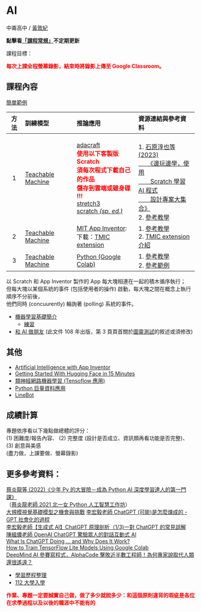 # AI  

中崙高中 / [黃敦紀](https://nandemoi.github.io/cvs/cv)  

**點擊看[「課程常規」](https://nandemoi.github.io/zl111/rules)不定期更新**

課程目標：

<b><span style="color:red">每次上課全程螢幕錄影，結束時將錄影上傳至 Google Classroom。</span></b>

<!--span style="color:red">請注意課程已根據上學期觀察到的一些問題調整，評量方式也是。請同學毋須詢問上學期對開班級的同學上課經驗，因為會有顯著的不同。</span-->

<!--[上課地點](https://nandemoi.github.io/zl111/schedule.pdf)，-->

<!--規劃全學期 BYOD (自帶電腦)，每次上課前一天請確保電池蓄電充足。如有問題請第一週上課提出。  
**<span style="color:red">需要滑鼠</span>**，最好用筆電或 Chromebook，如果用 iPad 請準備藍芽滑鼠。-->  
  
## 課程內容

[簡單範例](https://www.chipwaygo.com/rps_wizard/)

|方法|訓練模型|推論應用|資源連結與參考資料|
|:-:|:--|:--|:--|
|1|[Teachable Machine](https://teachablemachine.withgoogle.com/train)|[adacraft](https://www.adacraft.org)<br><b><span style="color:red">使用以下客製版 Scratch<br>須每次程式下載自己的作品<br>儲存到雲端或雖身碟 !!!</span></b><br>[stretch3](https://stretch3.github.io)<br>[scratch *(sp. ed.)*](https://playground.raise.mit.edu/create/)|<br>1. [石原淳也等 (2023)<br>&ensp;&ensp;&ensp;《邊玩邊學，使用<br>&ensp;&ensp;&ensp;&ensp;Scratch 學習 AI 程式<br>&ensp;&ensp;&ensp;&ensp;設計專案大集合》](https://www.books.com.tw/products/0010957408)<br>2. [參考教學](https://www.youtube.com/watch?v=A7TXRVR5Of0)|
|2|[Teachable Machine](https://teachablemachine.withgoogle.com/train)<br>|[MIT App Inventor](https://appinventor.mit.edu/):<br>下載：[TMIC extension](https://codigos.ufsc.br/gqs/tmic/-/blob/master/dist/br.ufsc.gqs.teachablemachineimageclassifier.aix)|1. [參考教學](https://www.youtube.com/watch?v=bY71HR8gK9s)<br>2. [TMIC extension 介紹](https://community.appinventor.mit.edu/t/tmic-app-inventor-extension-for-the-deployment-of-image-classification-models-exported-from-teachable-machine/64411)|
|3|[Teachable Machine](https://teachablemachine.withgoogle.com/train)|[Python (Google Colab)](https://colab.research.google.com/?hl=zh-tw)|1. [參考教學](https://youtu.be/dPy4GRpHshk?t=874)<br>2. [參考範例](https://steam.oxxostudio.tw/category/python/ai/ai-teachable-machine.html#a3)|  

以 Scratch 和 App Inventor 製作的 App 每大塊相連在一起的積木循序執行；  
但每大塊以某個系統的事件 (包括使用者的操作) 啟動，每大塊之間在概念上執行順序不分前後，  
他們同時 (concuurently) 輪詢著 (polling) 系統的事件。

* [機器學習基礎簡介](https://nandemoi.github.io/zl111/ml.pdf)
  * [練習](https://nandemoi.github.io/zl111/99q.pdf)
* [和 AI 做朋友](https://nandemoi.github.io/zl111/ai_friend.pdf) (此文件 108 年出版，第 3 頁頁首關於[圖靈測試](https://www.techradar.com/opinion/chatgpt-has-passed-the-turing-test-and-if-youre-freaked-out-youre-not-alone)的敘述或須修改)

## 其他

* [Artificial Intelligence with App Inventor](https://www.youtube.com/playlist?list=PLGJQenY714f1nDxdYi3FgrbKmIFjt78AD)  
* [Getting Started With Hugging Face in 15 Minutes](https://www.youtube.com/watch?v=QEaBAZQCtwE&t=290s)  
* [類神經網路機器學習 (Tensoflow 應用)](https://nandemoi.github.io/zl111/nn.pdf)  
* [Python 巨量資料應用](https://nandemoi.github.io/zl111/Python_BigData.pdf)  
* [LineBot](https://nandemoi.github.io/zl111/LineBot.pdf)  

## 成績計算  

專題依序看以下幾點做總體的評分：  
(1) 困難度/報告內容、
(2) 完整度 (設計是否成立、資訊類再看功能是否完整)、
(3) 創意與美感  
(盡力做，上課要做、螢幕錄影)

## 更多參考資料：
[蔡炎龍等 (2022)《少年 Py 的大冒險－成為 Python AI 深度學習達人的第一門課》](https://www.books.com.tw/products/0010936350?sloc=main)  
（[蔡炎龍老師 2021 北一女 Python 人工智慧工作坊](https://youtube.com/playlist?list=PLpltJwWB6egIKy68TSew5cbKamQdjccEE)）  
[大規模視覺基礎模型之機會與挑戰](https://www.youtube.com/watch?v=sRyBsFjyNpE)
[李宏毅老師 ChatGPT (可能)是怎麼煉成的 - GPT 社會化的過程](https://youtu.be/e0aKI2GGZNg)  
[李宏毅老師【生成式 AI】ChatGPT 原理剖析（1/3)一對 ChatGPT 的常見誤解](https://youtu.be/yiY4nPOzJEg)  
[陳縕儂老師 OpenAI ChatGPT 驚驗眾人的對話互動式 AI](https://youtu.be/TnGPmlONfI8)  
[What Is ChatGPT Doing … and Why Does It Work?](https://writings.stephenwolfram.com/2023/02/what-is-chatgpt-doing-and-why-does-it-work/?fbclid=IwAR0bHScxV7fTytaoUCM_c14ApnAsNG-pxv9YiAMJWfC8Ky3kO9wb-GNvSAI)  
[How to Train TensorFlow Lite Models Using Google Colab](https://www.youtube.com/watch?v=XZ7FYAMCc4M)  
[DeepMind AI 參賽寫程式，AlphaCode 擊敗近半數工程師！為何專家說取代人類還很遙遠？](https://www.bnext.com.tw/article/67613/deepmind-alphacode)

* [學習歷程整理](https://nandemoi.github.io/zl111/cv_prep.pdf) 
* [112 大學入學](https://www.cac.edu.tw/cacportal/index.php)  
<!--混成教學時，請<span style="color:red">資訊股長</span>單純就學校指示的作法替遠距上課的同學架好設備。到專科教室上課時也是一樣：將設備帶到專科教室架好
課程中的操作示範如果需要會使用 Google Classroom 中整合的 Meet。-->  
<b><span style="color:red">
作業、專題一定要誠實自己做，做了多少就說多少：和這個原則違背的瑕疵是各位在求學過程以及以後的職涯中不能有的
</span></b>